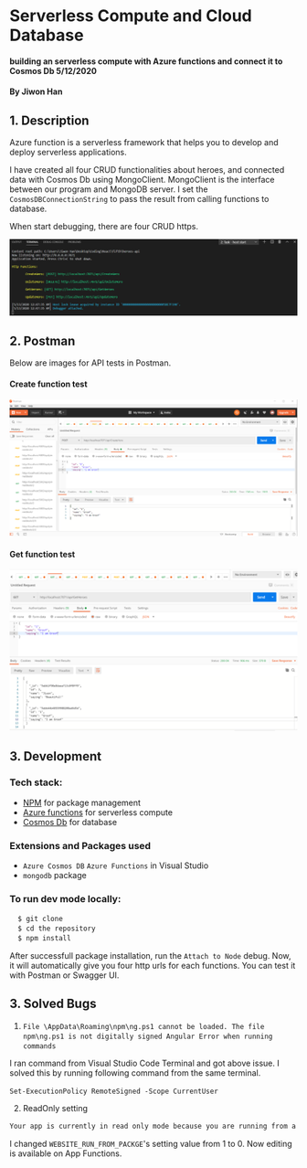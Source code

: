 
# Serverless Compute and Cloud Database

#### building an serverless compute with Azure functions and connect it to Cosmos Db 5/12/2020

#### By Jiwon Han

## 1. Description

Azure function is a serverless framework that helps you to develop and deploy serverless applications. 

I have created all four CRUD functionalities about heroes, and connected data with Cosmos Db using MongoClient. MongoClient is the interface between our program and MongoDB server. I set the `CosmosDBConnectionString` to pass the result from calling functions to database. 

When start debugging, there are four CRUD https.

<img src="Img/http.png" width="700px" />

## 2. Postman 

Below are images for API tests in Postman. 

#### Create function test

<img src="Img/create.png" width="700px" />

#### Get function test

<img src="Img/get.png" width="700px" />

## 3. Development

### Tech stack:

+ [NPM](https://www.npmjs.com/) for package management
+ [Azure functions](https://azure.microsoft.com/en-us/services/functions/?&ef_id=CjwKCAjwkun1BRAIEiwA2mJRWTnECYvz_9H5LYcwGeD4xYNMsMLUJMVdNABo2YQzlaZIEWyizWOu9RoCXqIQAvD_BwE:G:s&OCID=AID2000128_SEM_CjwKCAjwkun1BRAIEiwA2mJRWTnECYvz_9H5LYcwGeD4xYNMsMLUJMVdNABo2YQzlaZIEWyizWOu9RoCXqIQAvD_BwE:G:s&gclid=CjwKCAjwkun1BRAIEiwA2mJRWTnECYvz_9H5LYcwGeD4xYNMsMLUJMVdNABo2YQzlaZIEWyizWOu9RoCXqIQAvD_BwE) for serverless compute
+ [Cosmos Db](https://docs.microsoft.com/en-us/azure/cosmos-db/introduction) for database

### Extensions and Packages used
* `Azure Cosmos DB` `Azure Functions` in Visual Studio
* `mongodb` package

### To run dev mode locally:

```bash
  $ git clone 
  $ cd the repository
  $ npm install
```

After successfull package installation, run the `Attach to Node` debug.
Now, it will automatically give you four http urls for each functions. You can test it with Postman or Swagger UI.

## 3. Solved Bugs

1. `File \AppData\Roaming\npm\ng.ps1 cannot be loaded. The file npm\ng.ps1 is not digitally signed Angular Error when running commands`

I ran command from Visual Studio Code Terminal and got above issue. I solved this by running following command from the same terminal.<br/>

`Set-ExecutionPolicy RemoteSigned -Scope CurrentUser`

2. ReadOnly setting 
```bash
Your app is currently in read only mode because you are running from a package file. To make any changes update the content in your zip file and WEBSITE_RUN_FROM_PACKAGE app setting.
```
I changed `WEBSITE_RUN_FROM_PACKGE`'s setting value from 1 to 0. Now editing is available on App Functions.









